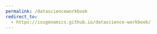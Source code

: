 ```yaml
---
permalink: /datascienceworkbook
redirect_to:
  - https://isugenomics.github.io/datascience-workbook/
---
```

